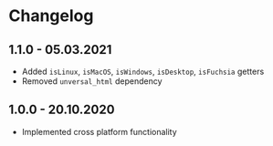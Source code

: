 # Changelog

## 1.1.0 - 05.03.2021

* Added `isLinux`, `isMacOS`, `isWindows`, `isDesktop`, `isFuchsia` getters
* Removed `unversal_html` dependency

## 1.0.0 - 20.10.2020

* Implemented cross platform functionality
